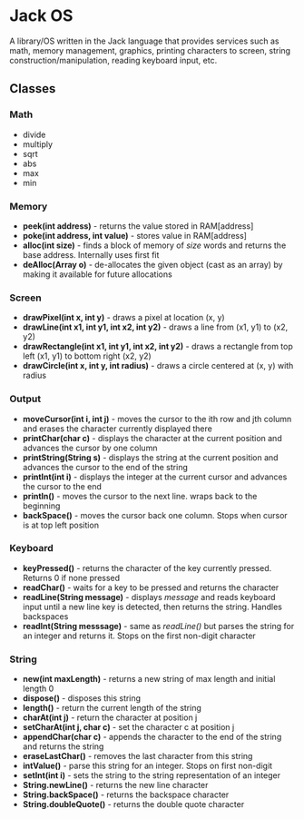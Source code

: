 # Jack OS
A library/OS written in the Jack language that provides services such as math, memory management, graphics, printing characters to screen, string construction/manipulation, reading keyboard input, etc.

## Classes
### Math
* divide
* multiply
* sqrt
* abs
* max
* min

### Memory
* **peek(int address)** - returns the value stored in RAM[address]
* **poke(int address, int value)** - stores value in RAM[address]
* **alloc(int size)** - finds a block of memory of _size_ words and returns the base address. Internally uses first fit
* **deAlloc(Array o)** - de-allocates the given object (cast as an array) by making it available for future allocations

### Screen
* **drawPixel(int x, int y)** - draws a pixel at location (x, y)
* **drawLine(int x1, int y1, int x2, int y2)** - draws a line from (x1, y1) to (x2, y2)
* **drawRectangle(int x1, int y1, int x2, int y2)** - draws a rectangle from top left (x1, y1) to bottom right (x2, y2)
* **drawCircle(int x, int y, int radius)** - draws a circle centered at (x, y) with radius

### Output
* **moveCursor(int i, int j)** - moves the cursor to the ith row and jth column and erases the character currently displayed there
* **printChar(char c)** - displays the character at the current position and advances the cursor by one column
* **printString(String s)** - displays the string at the current position and advances the cursor to the end of the string
* **printInt(int i)** - displays the integer at the current cursor and advances the cursor to the end
* **println()** - moves the cursor to the next line. wraps back to the beginning
* **backSpace()** - moves the cursor back one column. Stops when cursor is at top left position

### Keyboard
* **keyPressed()** - returns the character of the key currently pressed. Returns 0 if none pressed
* **readChar()** - waits for a key to be pressed and returns the character
* **readLine(String message)** - displays _message_ and reads keyboard input until a new line key is detected, then returns the string. Handles backspaces
* **readInt(String messsage)** - same as _readLine()_ but parses the string for an integer and returns it. Stops on the first non-digit character

### String
* **new(int maxLength)** - returns a new string of max length and initial length 0
* **dispose()** - disposes this string
* **length()** - return the current length of the string
* **charAt(int j)** - return the character at position j
* **setCharAt(int j, char c)** - set the character c at position j
* **appendChar(char c)** - appends the character to the end of the string and returns the string
* **eraseLastChar()** - removes the last character from this string
* **intValue()** - parse this string for an integer. Stops on first non-digit
* **setInt(int i)** - sets the string to the string representation of an integer
* **String.newLine()** - returns the new line character
* **String.backSpace()** - returns the backspace character
* **String.doubleQuote()** - returns the double quote character
